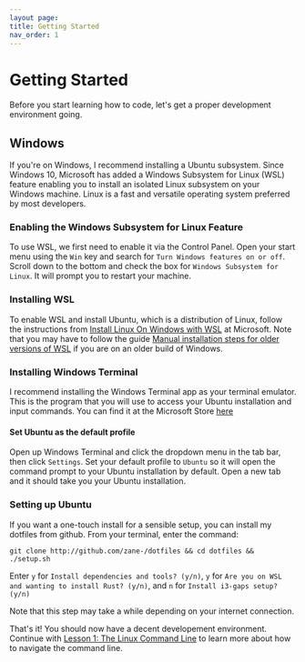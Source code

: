 ```yaml
---
layout page:
title: Getting Started
nav_order: 1
---
```

# Getting Started

Before you start learning how to code, let's get a proper development environment going.


## Windows

If you're on Windows, I recommend installing a Ubuntu subsystem. Since Windows 10, Microsoft has added a Windows Subsystem for Linux (WSL) feature enabling you to install an isolated Linux subsystem on your Windows machine. Linux is a fast and versatile operating system preferred by most developers.

### Enabling the Windows Subsystem for Linux Feature

To use WSL, we first need to enable it via the Control Panel. Open your start menu using the `Win` key and search for `Turn Windows features on or off`. Scroll down to the bottom and check the box for `Windows Subsystem for Linux`. It will prompt you to restart your machine.

### Installing WSL

To enable WSL and install Ubuntu, which is a distribution of Linux, follow the instructions from [Install Linux On Windows with WSL](https://docs.microsoft.com/en-us/windows/wsl/install) at Microsoft. Note that you may have to follow the guide [Manual installation steps for older versions of WSL](https://docs.microsoft.com/en-us/windows/wsl/install-manual) if you are on an older build of Windows.


### Installing Windows Terminal

I recommend installing the Windows Terminal app as your terminal emulator. This is the program that you will use to access your Ubuntu installation and input commands. You can find it at the Microsoft Store [here](https://apps.microsoft.com/store/detail/windows-terminal/9N0DX20HK701?hl=en-us&gl=US)

#### Set Ubuntu as the default profile

Open up Windows Terminal and click the dropdown menu in the tab bar, then click `Settings`. Set your default profile to `Ubuntu` so it will open the command prompt to your Ubuntu installation by default. Open a new tab and it should take you your Ubuntu installation.

### Setting up Ubuntu

If you want a one-touch install for a sensible setup, you can install my dotfiles from github. From your terminal, enter the command:

```
git clone http://github.com/zane-/dotfiles && cd dotfiles && ./setup.sh
```

Enter `y` for `Install dependencies and tools? (y/n)`, `y` for `Are you on WSL and wanting to install Rust? (y/n)`, and `n` for `Install i3-gaps setup? (y/n)`

Note that this step may take a while depending on your internet connection.

That's it! You should now have a decent developement environment. Continue with [Lesson 1: The Linux Command Line](../lessons/lesson_1.md) to learn more about how to navigate the command line.

